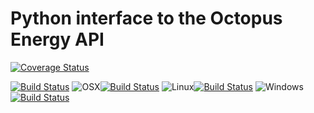 # Python interface to the Octopus Energy API

[![Coverage Status](https://coveralls.io/repos/github/jemrobinson/octopusapi/badge.svg?branch=main)](https://coveralls.io/github/jemrobinson/octopusapi?branch=main)

[![Build Status](https://travis-ci.com/jemrobinson/octopusapi.svg?branch=main)](https://travis-ci.com/jemrobinson/octopusapi)
![OSX](https://img.shields.io/badge/-555?&logo=apple&logoColor=white)[![Build Status](https://badges.herokuapp.com/travis/jemrobinson/octopusapi?env=OSBADGE=osx&label=%20&branch=main)](https://travis-ci.com/github/jemrobinson/octopusapi)
![Linux](https://img.shields.io/badge/-555?&logo=linux&logoColor=white)[![Build Status](https://badges.herokuapp.com/travis/jemrobinson/octopusapi?env=OSBADGE=linux&label=%20&branch=main)](https://travis-ci.com/github/jemrobinson/octopusapi)
![Windows](https://img.shields.io/badge/-555?&logo=windows&logoColor=white)[![Build Status](https://badges.herokuapp.com/travis/jemrobinson/octopusapi?env=OSBADGE=windows&label=%20&branch=main)](https://travis-ci.com/github/jemrobinson/octopusapi)

